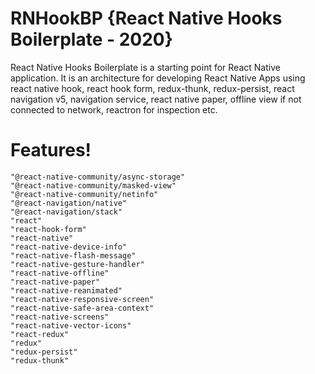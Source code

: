 # RNHookBP {React Native Hooks Boilerplate - 2020}

React Native Hooks Boilerplate is a starting point for React Native application. It is an architecture for developing React Native Apps using react native hook, react hook form, redux-thunk, redux-persist, react navigation v5, navigation service, react native paper, offline view if not connected to network, reactron for inspection etc.

# Features!
    "@react-native-community/async-storage"
    "@react-native-community/masked-view"
    "@react-native-community/netinfo"
    "@react-navigation/native"
    "@react-navigation/stack"
    "react"
    "react-hook-form"
    "react-native"
    "react-native-device-info"
    "react-native-flash-message"
    "react-native-gesture-handler"
    "react-native-offline"
    "react-native-paper"
    "react-native-reanimated"
    "react-native-responsive-screen"
    "react-native-safe-area-context"
    "react-native-screens"
    "react-native-vector-icons"
    "react-redux"
    "redux"
    "redux-persist"
    "redux-thunk"
